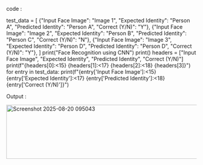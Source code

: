 code :

test_data = [
    {"Input Face Image": "Image 1", "Expected Identity": "Person A", "Predicted Identity": "Person A", "Correct (Y/N)": "Y"},
    {"Input Face Image": "Image 2", "Expected Identity": "Person B", "Predicted Identity": "Person C", "Correct (Y/N)": "N"},
    {"Input Face Image": "Image 3", "Expected Identity": "Person D", "Predicted Identity": "Person D", "Correct (Y/N)": "Y"},
]
print("Face Recognition using CNN")
print()
headers = ["Input Face Image", "Expected Identity", "Predicted Identity", "Correct (Y/N)"]
print(f"{headers[0]:<15} {headers[1]:<17} {headers[2]:<18} {headers[3]}")
for entry in test_data:
    print(f"{entry['Input Face Image']:<15} {entry['Expected Identity']:<17} {entry['Predicted Identity']:<18} {entry['Correct (Y/N)']}")

Output :

<img width="648" height="143" alt="Screenshot 2025-08-20 095043" src="https://github.com/user-attachments/assets/6050c6b5-8c9a-4096-afa8-0cee72273fb9" />
